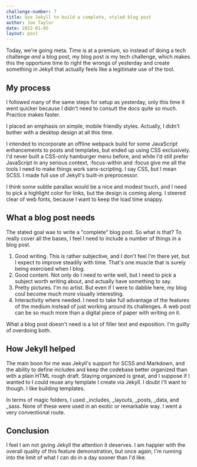 ```yaml
---
challenge-number: 7
title: Use Jekyll to build a complete, styled blog post
author: Joe Taylor
date: 2022-01-05
layout: post
---
```


Today, we're going meta. Time is at a premium, so instead of doing a tech
challenge *and* a blog post, my blog post *is* my tech challenge, which makes
this the opportune time to right the wrongs of yesterday and create something in
Jekyll that actually feels like a legitimate use of the tool.

## My process

I followed many of the same steps for setup as yesterday, only this time it went
quicker because I didn't need to consult the docs quite so much. Practice makes
faster.

I placed an emphasis on simple, mobile friendly styles. Actually, I didn't
bother with a desktop design at all this time.

I intended to incorporate an offline webpack build for some JavaScript
enhancements to posts and templates, but ended up using CSS exclusively. I'd
never built a CSS-only hamburger menu before, and while I'd still prefer
JavaScript in any serious context, :focus-within and :focus give me all the
tools I need to make things work sans-scripting. I say CSS, but I mean SCSS. I
made full use of Jekyll's built-in preprocessor.

I think some subtle parallax would be a nice and modest touch, and I need to
pick a highlight color for links, but the design is coming along. I steered
clear of web fonts, because I want to keep the load time snappy.

## What a blog post needs

The stated goal was to write a "complete" blog post. So what is that? To really cover
all the bases, I feel I need to include a number of things in a blog post.

1. Good writing. This is rather subjective, and I don't feel I'm there yet, but
   I expect to improve steadily with time. That's one muscle that is surely
   being exercised when I blog.
2. Good content. Not only do I need to write well, but I need to pick a subject
   worth writing about, and actually have something to say.
3. Pretty pictures. I'm no artist. But even if I were to dabble here, my blog
   coul become much more visually interesting.
4. Interactivity where needed. I need to take full advantage of the features of
   the medium instead of just working around its challenges. A web post can be
   so much more than a digital piece of paper with writing on it.

What a blog post doesn't need is a lot of filler text and exposition. I'm guilty
of overdoing both.

## How Jekyll helped

The main boon for me was Jekyll's support for SCSS and Markdown, and the ability
to define includes and keep the codebase better organized than with a plain HTML
rough draft. Staying organized is great, and I suppose if I wanted to I could
reuse any template I create via Jekyll. I doubt I'll want to though. I like
building templates.

In terms of magic folders, I used _includes, _layouts, _posts, _data, and _sass.
None of these were used in an exotic or remarkable way. I went a very conventional
route.

## Conclusion

I feel I am not giving Jekyll the attention it deserves. I am happier with the
overall quality of this feature demonstration, but once again, I'm running into
the limit of what I can do in a day sooner than I'd like.
